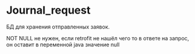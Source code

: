# Journal_request

БД для хранения отправленных заявок.

NOT NULL не нужен, если retrofit не нашёл чего то в ответе на запрос, он оставит в переменной java значение null
